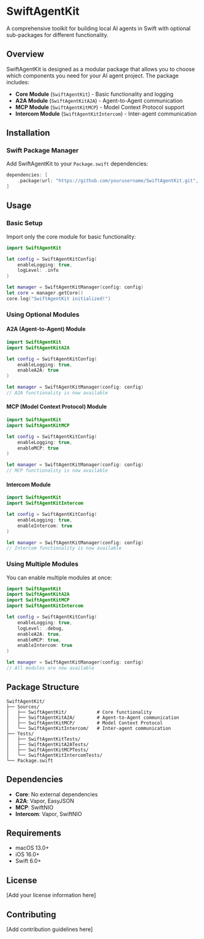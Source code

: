 # SwiftAgentKit

A comprehensive toolkit for building local AI agents in Swift with optional sub-packages for different functionality.

## Overview

SwiftAgentKit is designed as a modular package that allows you to choose which components you need for your AI agent project. The package includes:

- **Core Module** (`SwiftAgentKit`) - Basic functionality and logging
- **A2A Module** (`SwiftAgentKitA2A`) - Agent-to-Agent communication
- **MCP Module** (`SwiftAgentKitMCP`) - Model Context Protocol support
- **Intercom Module** (`SwiftAgentKitIntercom`) - Inter-agent communication

## Installation

### Swift Package Manager

Add SwiftAgentKit to your `Package.swift` dependencies:

```swift
dependencies: [
    .package(url: "https://github.com/yourusername/SwiftAgentKit.git", from: "1.0.0")
]
```

## Usage

### Basic Setup

Import only the core module for basic functionality:

```swift
import SwiftAgentKit

let config = SwiftAgentKitConfig(
    enableLogging: true,
    logLevel: .info
)

let manager = SwiftAgentKitManager(config: config)
let core = manager.getCore()
core.log("SwiftAgentKit initialized!")
```

### Using Optional Modules

#### A2A (Agent-to-Agent) Module

```swift
import SwiftAgentKit
import SwiftAgentKitA2A

let config = SwiftAgentKitConfig(
    enableLogging: true,
    enableA2A: true
)

let manager = SwiftAgentKitManager(config: config)
// A2A functionality is now available
```

#### MCP (Model Context Protocol) Module

```swift
import SwiftAgentKit
import SwiftAgentKitMCP

let config = SwiftAgentKitConfig(
    enableLogging: true,
    enableMCP: true
)

let manager = SwiftAgentKitManager(config: config)
// MCP functionality is now available
```

#### Intercom Module

```swift
import SwiftAgentKit
import SwiftAgentKitIntercom

let config = SwiftAgentKitConfig(
    enableLogging: true,
    enableIntercom: true
)

let manager = SwiftAgentKitManager(config: config)
// Intercom functionality is now available
```

### Using Multiple Modules

You can enable multiple modules at once:

```swift
import SwiftAgentKit
import SwiftAgentKitA2A
import SwiftAgentKitMCP
import SwiftAgentKitIntercom

let config = SwiftAgentKitConfig(
    enableLogging: true,
    logLevel: .debug,
    enableA2A: true,
    enableMCP: true,
    enableIntercom: true
)

let manager = SwiftAgentKitManager(config: config)
// All modules are now available
```

## Package Structure

```
SwiftAgentKit/
├── Sources/
│   ├── SwiftAgentKit/           # Core functionality
│   ├── SwiftAgentKitA2A/        # Agent-to-Agent communication
│   ├── SwiftAgentKitMCP/        # Model Context Protocol
│   └── SwiftAgentKitIntercom/   # Inter-agent communication
├── Tests/
│   ├── SwiftAgentKitTests/
│   ├── SwiftAgentKitA2ATests/
│   ├── SwiftAgentKitMCPTests/
│   └── SwiftAgentKitIntercomTests/
└── Package.swift
```

## Dependencies

- **Core**: No external dependencies
- **A2A**: Vapor, EasyJSON
- **MCP**: SwiftNIO
- **Intercom**: Vapor, SwiftNIO

## Requirements

- macOS 13.0+
- iOS 16.0+
- Swift 6.0+

## License

[Add your license information here]

## Contributing

[Add contribution guidelines here]
